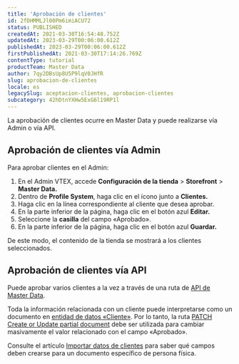 ```yaml
---
title: 'Aprobación de clientes'
id: 2fDHMMLJl00Pm6imiACU72
status: PUBLISHED
createdAt: 2021-03-30T16:54:48.752Z
updatedAt: 2023-03-29T00:06:00.612Z
publishedAt: 2023-03-29T00:06:00.612Z
firstPublishedAt: 2021-03-30T17:14:26.769Z
contentType: tutorial
productTeam: Master Data
author: 7qy2DBsUp8U5P9lqV0JHfR
slug: aprobacion-de-clientes
locale: es
legacySlug: aceptacion-clientes, aprobacion-clientes
subcategory: 42hDtnYXHw5ExG6l19RP1l
---
```


La aprobación de clientes ocurre en Master Data y puede realizarse vía Admin o vía API.

## Aprobación de clientes vía Admin

Para aprobar clientes en el Admin:

1. En el Admin VTEX, accede **Configuración de la tienda** > **Storefront** > **Master Data.**
2. Dentro de __Profile System__, haga clic en el ícono <i class="fas fa-bars"></i> junto a __Clientes.__
3. Haga clic en la línea correspondiente al cliente que desea aprobar.
4. En la parte inferior de la página, haga clic en el botón azul __Editar.__
5. Seleccione la __casilla__ del campo «Aprobado».
6. En la parte inferior de la página, haga clic en el botón azul __Guardar.__

De este modo, el contenido de la tienda se mostrará a los clientes seleccionados. 

## Aprobación de clientes vía API

Puede aprobar varios clientes a la vez a través de una ruta de [API de Master Data](https://developers.vtex.com/vtex-developer-docs/reference/master-data-api-v2-overview "API de Master Data").

Toda la información relacionada con un cliente puede interpretarse como un documento en [entidad de datos «Cliente»](https://help.vtex.com/es/tutorial/criando-entidade-de-dados--tutorials_1265). Por lo tanto, la ruta [PATCH Create or Update partial document](https://developers.vtex.com/vtex-developer-docs/reference/documents#createorupdatepartialdocument "PATCH Create or Update partial document") debe ser utilizada para cambiar masivamente el valor relacionado con el campo «Aprobado».

Consulte el artículo [Importar datos de clientes](https://help.vtex.com/es/tutorial/importar-datos-de-clientes-brasil?locale=pt "Importar datos de clientes") para saber qué campos deben crearse para un documento específico de persona física. 
